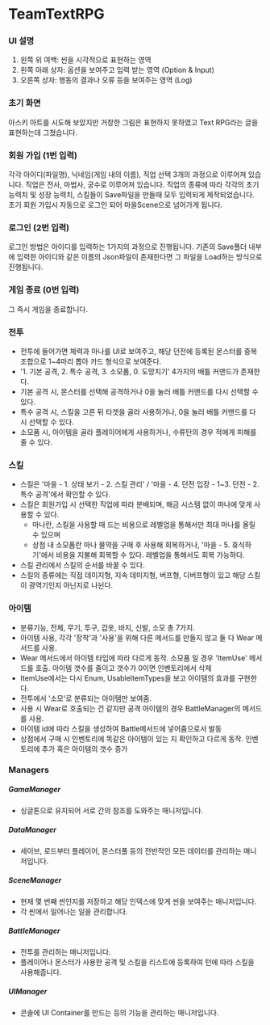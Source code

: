 # TeamTextRPG

### UI 설명

1. 왼쪽 위 여백: 씬을 시각적으로 표현하는 영역
2. 왼쪽 아래 상자: 옵션을 보여주고 입력 받는 영역 (Option & Input)
3. 오른쪽 상자: 행동의 결과나 오류 등을 보여주는 영역 (Log)

### 초기 화면 

아스키 아트를 시도해 보았지만 거창한 그림은 표현하지 못하였고 Text RPG라는 글을 표현하는데 그쳤습니다.

### 회원 가입 (1번 입력)

각각 아이디(파일명), 닉네임(게임 내의 이름), 직업 선택 3개의 과정으로 이루어져 있습니다.
직업은 전사, 마법사, 궁수로 이루어져 있습니다.
직업의 종류에 따라 각각의 초기 능력치 및 성장 능력치, 스킬들이 Save파일을 만들때 모두 입력되게 제작되었습니다.
초기 회원 가입시 자동으로 로그인 되어 마을Scene으로 넘어가게 됩니다.
	
### 로그인 (2번 입력)

로그인 방법은 아이디를 입력하는 1가지의 과정으로 진행됩니다.
기존의 Save폴더 내부에 입력한 아이디와 같은 이름의 Json파일이 존재한다면 그 파일을 Load하는 방식으로 진행됩니다.

### 게임 종료 (0번 입력)

그 즉시 게임을 종료합니다.

### 전투

* 전투에 들어가면 체력과 마나를 UI로 보여주고, 해당 던전에 등록된 몬스터를 중복 조합으로 1~4마리 뽑아 카드 형식으로 보여준다.
* '1. 기본 공격, 2. 특수 공격, 3. 소모품, 0. 도망치기' 4가지의 배틀 커맨드가 존재한다.
* 기본 공격 시, 몬스터를 선택해 공격하거나 0을 눌러 배틀 커맨드를 다시 선택할 수 있다.
* 특수 공격 시, 스킬을 고른 뒤 타겟을 골라 사용하거나, 0을 눌러 배틀 커맨드를 다시 선택할 수 있다.
* 소모품 시, 아이템을 골라 플레이어에게 사용하거나, 수류탄의 경우 적에게 피해를 줄 수 있다.

### 스킬

* 스킬은 '마을 - 1. 상태 보기 - 2. 스킬 관리' / '마을 - 4. 던전 입장 - 1~3. 던전 - 2. 특수 공격'에서 확인할 수 있다.
* 스킬은 회원가입 시 선택한 직업에 따라 분배되며, 해금 시스템 없이 마나에 맞게 사용할 수 있다.
  - 마나란, 스킬을 사용할 때 드는 비용으로 레벨업을 통해서만 최대 마나를 올릴 수 있으며
  - 상점 내 소모품란 마나 물약을 구매 후 사용해 회복하거나, '마을 - 5. 휴식하기'에서 비용을 지불해 회복할 수 있다. 레벨업을 통해서도 회복 가능하다.
* 스킬 관리에서 스킬의 순서를 바꿀 수 있다.
* 스킬의 종류에는 직접 데미지형, 지속 데미지형, 버프형, 디버프형이 있고 해당 스킬이 광역기인지 아닌지로 나뉜다.

### 아이템 
* 분류기능, 전체, 무기, 투구, 갑옷, 바지, 신발, 소모 총 7가지.
* 아이템 사용, 각각 '장착'과 '사용'을 위해 다른 메서드를 만들지 않고 둘 다 Wear 메서드를 사용. 
* Wear 메서드에서 아이템 타입에 따라 다르게 동작. 소모품 일 경우 'ItemUse' 메서드를 호출. 아이템 갯수를 줄이고 갯수가 0이면 인벤토리에서 삭제
* ItemUse에서는 다시  Enum, UsableItemTypes을 보고 아이템의 효과를 구현한다.
* 전투에서 '소모'로 분류되는 아이템만 보여줌.
* 사용 시 Wear로 호출되는 건 같지만 공격 아이템의 경우 BattleManager의 메서드를 사용.
* 아이템 id에 따라 스킬을 생성하여 Battle메서드에 넣어줌으로서 발동
* 상점에서 구매 시 인벤토리에 똑같은 아이템이 있는 지 확인하고 다르게 동작. 인벤토리에 추가 혹은 아이템의 갯수 증가

### Managers

##### GamaManager

* 싱글톤으로 유지되어 서로 간의 참조를 도와주는 매니저입니다.

##### DataManager

* 세이브, 로드부터 플레이어, 몬스터풀 등의 전반적인 모든 데이터를 관리하는 매니저입니다.

##### SceneManager

* 현재 몇 번째 씬인지를 저장하고 해당 인덱스에 맞게 씬을 보여주는 매니저입니다.
* 각 씬에서 일어나는 일을 관리합니다.

##### BattleManager

* 전투를 관리하는 매니저입니다.
* 플레이어나 몬스터가 사용한 공격 및 스킬을 리스트에 등록하여 턴에 따라 스킬을 사용해줍니다.

##### UIManager

* 콘솔에 UI Container를 만드는 등의 기능을 관리하는 매니저입니다.
